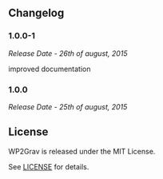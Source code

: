 


## Changelog


### 1.0.0-1

*Release Date - 26th of august, 2015*

improved documentation

### 1.0.0

*Release Date - 25th of august, 2015*


## License

WP2Grav is released under the MIT License.

See [LICENSE](https://github.com/SiteBeez/wordpress-wp2grav-markdown-exporter/blob/master/wp2grav/LICENSE) for details.
